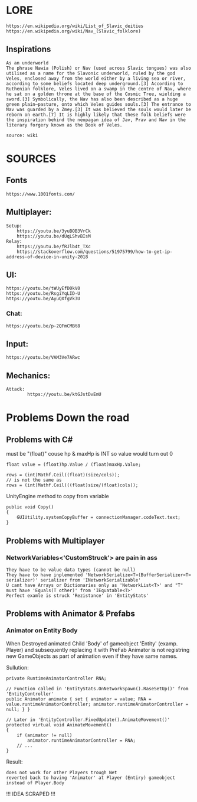 # LORE
```
https://en.wikipedia.org/wiki/List_of_Slavic_deities
https://en.wikipedia.org/wiki/Nav_(Slavic_folklore)

```
## Inspirations
```
As an underworld
The phrase Nawia (Polish) or Nav (used across Slavic tongues) was also utilised as a name for the Slavonic underworld, ruled by the god Veles, enclosed away from the world either by a living sea or river, according to some beliefs located deep underground.[3] According to Ruthenian folklore, Veles lived on a swamp in the centre of Nav, where he sat on a golden throne at the base of the Cosmic Tree, wielding a sword.[3] Symbolically, the Nav has also been described as a huge green plain—pasture, onto which Veles guides souls.[3] The entrance to Nav was guarded by a Zmey.[3] It was believed the souls would later be reborn on earth.[7] It is highly likely that these folk beliefs were the inspiration behind the neopagan idea of Jav, Prav and Nav in the literary forgery known as the Book of Veles.

source: wiki
```
# SOURCES

## Fonts
```
https://www.1001fonts.com/
```
## Multiplayer:
```        
Setup:
    https://youtu.be/3yuBOB3VrCk
    https://youtu.be/dUqLShvBIsM
Relay: 
    https://youtu.be/fRJlb4t_TXc
    https://stackoverflow.com/questions/51975799/how-to-get-ip-address-of-device-in-unity-2018
```
## UI:
```
https://youtu.be/tWUyEfD0kV0
https://youtu.be/RsgiYqLID-U
https://youtu.be/AyuQXfgVk3U
```
### Chat:
```
https://youtu.be/p-2QFmCMBt8
```
## Input:
```
https://youtu.be/VAM3Ve7ARwc
```
## Mechanics:
```
Attack:
        https://youtu.be/ktGJstDvEmU
```

# Problems Down the road

## Problems with C#
must be "(float)" couse hp & maxHp is INT so value would turn out 0
```
float value = (float)hp.Value / (float)maxHp.Value;
```
```
rows = (int)Mathf.Ceil((float)(size/cols));
// is not the same as
rows = (int)Mathf.Ceil(((float)size/(float)cols));
```
UnityEngine method to copy from variable
```
public void Copy()
{
    GUIUtility.systemCopyBuffer = connectionManager.codeText.text;
}
```

## Problems with Multiplayer

### NetworkVariables<'CustomStruck'> are pain in ass 
```
They have to be value data types (cannot be null)
They have to have inplemented 'NetworkSerialize<T>(BufferSerializer<T> serializer)' serializer from 'INetworkSerializable'
U cant have Arrays or Dictionaries only as 'NetworkList<T>' and "T" must have 'Equals(T other)' from 'IEquatable<T>'
Perfect examle is struck 'Rezistance' in 'EntityStats'
```

## Problems with Animator & Prefabs

### Animator on Entity Body
When Destroyed animated Child 'Body' of gameobject 'Entity' (examp. Player) and subsequently replacing it with PreFab Animator is not registring new GameObjects as part of animation even if they have same names.

Sullution:
```
private RuntimeAnimatorController RNA;

// Function called in 'EntityStats.OnNetworkSpawn().RaseSetUp()' from 'EntityController'
public Animator animate { set { animator = value; RNA = value.runtimeAnimatorController; animator.runtimeAnimatorController = null; } }

// Later in 'EntityController.FixedUpdate().AnimateMovement()'
protected virtual void AnimateMovement()
{
    if (animator != null)
        animator.runtimeAnimatorController = RNA;
    // ...
}
```
Result:
```
does not work for other Players trough Net
reverted back to having 'Animator' at Player (Entiry) gameobject instead of Player.Body
```
!!! IDEA SCRAPED !!!

